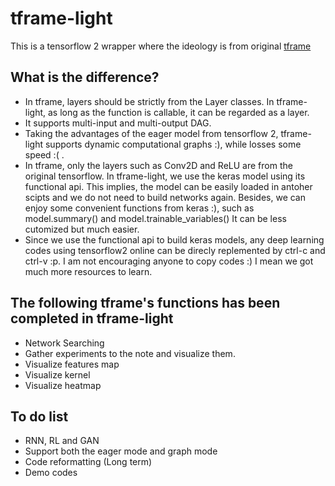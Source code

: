 # tframe-light
 This is a tensorflow 2 wrapper where the ideology is from original [tframe](https://github.com/WilliamRo/tframe)
 
## What is the difference?
* In tframe, layers should be strictly from the Layer classes. In tframe-light, as long as the function is callable, it can be regarded as a layer.
* It supports multi-input and multi-output DAG.
* Taking the advantages of the eager model from tensorflow 2, tframe-light supports dynamic computational graphs :), while losses some speed :( . 
* In tframe, only the layers such as Conv2D and ReLU are from the original tensorflow. In tframe-light, we use the keras model using its functional api. This implies, the model can be easily loaded in antoher scipts and we do not need to build networks again. Besides, we can enjoy some convenient functions from keras :), such as model.summary() and model.trainable_variables() It can be less cutomized but much easier.
* Since we use the functional api to build keras models, any deep learning codes using tensorflow2 online can be direcly replemented by ctrl-c and ctrl-v :p. I am not encouraging anyone to copy codes :) I mean we got much more resources to learn.

## The following tframe's functions has been completed in tframe-light
* Network Searching
* Gather experiments to the note and visualize them.
* Visualize features map
* Visualize kernel
* Visualize heatmap

## To do list
* RNN, RL and GAN
* Support both the eager mode and graph mode
* Code reformatting (Long term)
* Demo codes
